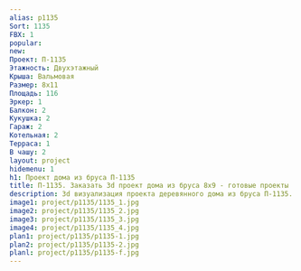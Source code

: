 ```yaml
---
alias: p1135
Sort: 1135
FBX: 1
popular: 
new: 
Проект: П-1135
Этажность: Двухэтажный
Крыша: Вальмовая
Размер: 8х11
Площадь: 116
Эркер: 1
Балкон: 2
Кукушка: 2
Гараж: 2
Котельная: 2
Терраса: 1
В чашу: 2
layout: project
hidemenu: 1
h1: Проект дома из бруса П-1135
title: П-1135. Заказать 3d проект дома из бруса 8х9 - готовые проекты
description: 3d визуализация проекта деревянного дома из бруса П-1135. Площадь 116 м2, размер 8х9. Вы можете внести любые изменения в проект.
image1: project/p1135/1135_1.jpg
image2: project/p1135/1135_2.jpg
image3: project/p1135/1135_3.jpg
image4: project/p1135/1135_4.jpg
plan1: project/p1135/p1135-1.jpg
plan2: project/p1135/p1135-2.jpg
planl: project/p1135/p1135-f.jpg
---
```

